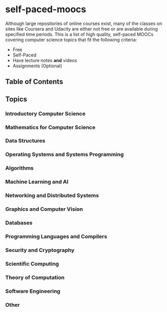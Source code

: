 # self-paced-moocs
Although large repositories of online courses exist, many of the classes on sites like Coursera and Udacity are either not free or are available during specified time periods. This is a list of high quality, self-paced MOOCs covering computer science topics that fit the following criteria:

* Free
* Self-Paced
* Have lecture notes __and__ videos
* Assignments (Optional)

## Table of Contents

## Topics
### Introductory Computer Science
### Mathematics for Computer Science
### Data Structures
### Operating Systems and Systems Programming
### Algorithms
### Machine Learning and AI
### Networking and Distributed Systems
### Graphics and Computer Vision
### Databases
### Programming Languages and Compilers
### Security and Cryptography
### Scientific Computing
### Theory of Computation
### Software Engineering
### Other


